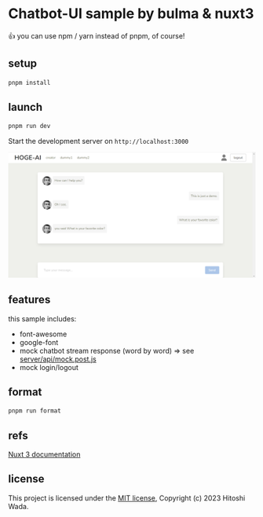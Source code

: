 # Chatbot-UI sample by bulma & nuxt3

:thumbsup: you can use npm / yarn instead of pnpm, of course!

## setup

```bash
pnpm install
```

## launch

```bash
pnpm run dev
```

Start the development server on `http://localhost:3000`

![screen.png](public/img/screen.png)

## features

this sample includes:

- font-awesome
- google-font
- mock chatbot stream response (word by word)
  => see [server/api/mock.post.js](/server/api/mock.post.js)
- mock login/logout

## format

```bash
pnpm run format
```

## refs

[Nuxt 3 documentation](https://nuxt.com/docs/getting-started/introduction)


## license
This project is licensed under the [MIT license](/LICENSE.md), Copyright (c) 2023 Hitoshi Wada.
